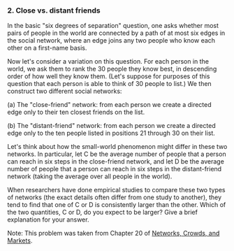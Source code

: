 ### 2. Close vs. distant friends

In the basic "six degrees of separation" question, one asks whether most pairs of people in the world are connected by a path of at most six edges in the social network, where an edge joins any two people who know each other on a first-name basis.
Now let's consider a variation on this question. For each person in the world, we ask them to rank the 30 people they know best, in descending order of how well they know them. (Let's suppose for purposes of this question that each person is able to think of 30 people to list.) We then construct two different social networks:
  (a) The "close-friend" network: from each person we create a directed edge only to their ten closest friends on the list.  (b) The "distant-friend" network: from each person we create a directed edge only to the ten people listed in positions 21 through 30 on their list.Let's think about how the small-world phenomenon might differ in these two networks. In particular, let C be the average number of people that a person can reach in six steps in the close-friend network, and let D be the average number of people that a person can reach in six steps in the distant-friend network (taking the average over all people in the world).

When researchers have done empirical studies to compare these two types of networks (the exact details often differ from one study to another), they tend to find that one of C or D is consistently larger than the other. Which of the two quantities, C or D, do you expect to be larger? Give a brief explanation for your answer.

Note: This problem was taken from Chapter 20 of [Networks, Crowds, and Markets](https://www.cs.cornell.edu/home/kleinber/networks-book/).